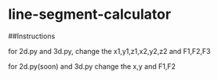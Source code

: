 # line-segment-calculator

##Instructions

for 2d.py and 3d.py, change the x1,y1,z1,x2,y2,z2 and F1,F2,F3

for 2d.py(soon) and 3d.py change the x,y and F1,F2
